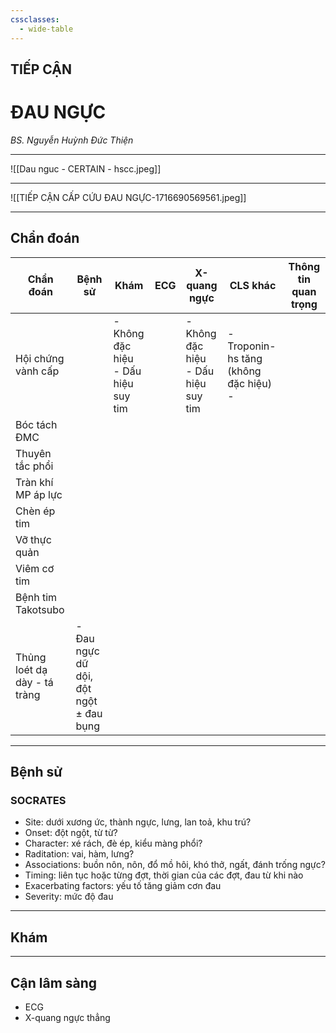 ```yaml
---
cssclasses:
  - wide-table
---
```

## TIẾP CẬN
# ĐAU NGỰC

*BS. Nguyễn Huỳnh Đức Thiện*

---
![[Dau nguc - CERTAIN - hscc.jpeg]]

---
![[TIẾP CẬN CẤP CỨU ĐAU NGỰC-1716690569561.jpeg]] 

---
## Chẩn đoán
| Chẩn đoán                    | Bệnh sử                                | Khám                                   | ECG | X-quang ngực                           | CLS khác                                 | Thông tin quan trọng |
| ---------------------------- | -------------------------------------- | -------------------------------------- | --- | -------------------------------------- | ---------------------------------------- | -------------------- |
| Hội chứng vành cấp           |                                        | - Không đặc hiệu<br>- Dấu hiệu suy tim |     | - Không đặc hiệu<br>- Dấu hiệu suy tim | - Troponin-hs tăng (không đặc hiệu)<br>- |                      |
| Bóc tách ĐMC                 |                                        |                                        |     |                                        |                                          |                      |
| Thuyên tắc phổi              |                                        |                                        |     |                                        |                                          |                      |
| Tràn khí MP áp lực           |                                        |                                        |     |                                        |                                          |                      |
| Chèn ép tim                  |                                        |                                        |     |                                        |                                          |                      |
| Vỡ thực quản                 |                                        |                                        |     |                                        |                                          |                      |
| Viêm cơ tim                  |                                        |                                        |     |                                        |                                          |                      |
| Bệnh tim Takotsubo           |                                        |                                        |     |                                        |                                          |                      |
| Thủng loét dạ dày - tá tràng | - Đau ngực dữ dội, đột ngột ± đau bụng |                                        |     |                                        |                                          |                      |

---
## Bệnh sử
### SOCRATES
- Site: dưới xương ức, thành ngực, lưng, lan toả, khu trú?
- Onset: đột ngột, từ từ?
- Character: xé rách, đè ép, kiểu màng phổi? 
- Raditation: vai, hàm, lưng?
- Associations: buồn nôn, nôn, đổ mồ hôi, khó thở, ngất, đánh trống ngực?
- Timing: liên tục hoặc từng đợt, thời gian của các đợt, đau từ khi nào
- Exacerbating factors: yếu tố tăng giảm cơn đau
- Severity: mức độ đau

---

## Khám

---

## Cận lâm sàng
- ECG
- X-quang ngực thẳng